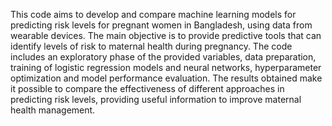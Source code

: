 This code aims to develop and compare machine learning models for predicting risk levels for pregnant women in Bangladesh, using data from wearable devices. 
The main objective is to provide predictive tools that can identify levels of risk to maternal health during pregnancy. 
The code includes an exploratory phase of the provided variables, data preparation, training of logistic regression models and neural networks, hyperparameter optimization and model performance evaluation.
The results obtained make it possible to compare the effectiveness of different approaches in predicting risk levels, providing useful information to improve maternal health management.
